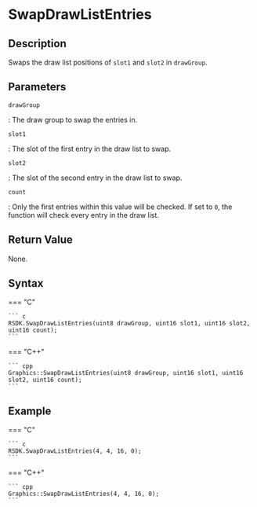 # SwapDrawListEntries

## Description
Swaps the draw list positions of `slot1` and `slot2` in `drawGroup`.

## Parameters
`drawGroup`

:   The draw group to swap the entries in.

`slot1`

:   The slot of the first entry in the draw list to swap.

`slot2`

:   The slot of the second entry in the draw list to swap.

`count`

:   Only the first entries within this value will be checked. If set to `0`, the function will check every entry in the draw list.

## Return Value
None.

## Syntax
=== "C"

	``` c
	RSDK.SwapDrawListEntries(uint8 drawGroup, uint16 slot1, uint16 slot2, uint16 count);
	```

=== "C++"

	``` cpp
	Graphics::SwapDrawListEntries(uint8 drawGroup, uint16 slot1, uint16 slot2, uint16 count);
	```

## Example
=== "C"

	``` c
	RSDK.SwapDrawListEntries(4, 4, 16, 0);
	```

=== "C++"

	``` cpp
	Graphics::SwapDrawListEntries(4, 4, 16, 0);
	```